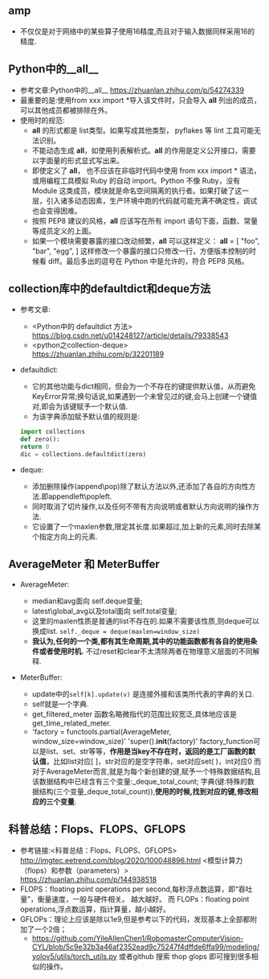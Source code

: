 ## amp
- 不仅仅是对于网络中的某些算子使用16精度,而且对于输入数据同样采用16的精度.

## Python中的__all__
- 参考文章:Python中的__all__ https://zhuanlan.zhihu.com/p/54274339
- 最重要的是:使用from xxx import *导入该文件时，只会导入 __all__ 列出的成员，可以其他成员都被排除在外。
- 使用时的规范:
    - __all__ 的形式都是 list类型。如果写成其他类型， pyflakes 等 lint 工具可能无法识别。
    - 不能动态生成 __all__，如使用列表解析式。__all__ 的作用是定义公开接口，需要以字面量的形式显式写出来。
    - 即使定义了 __all__， 也不应该在非临时代码中使用 from xxx import * 语法，或用编程工具模拟 Ruby 的自动 import。Python 不像 Ruby，没有 Module 这类成员，模块就是命名空间隔离的执行者。如果打破了这一层，引入诸多动态因素，生产环境中跑的代码就可能充满不确定性，调试也会变得困难。
    - 按照 PEP8 建议的风格，__all__ 应该写在所有 import 语句下面，函数、常量等成员定义的上面。
    - 如果一个模块需要暴露的接口改动频繁，__all__ 可以这样定义：
        __all__ = [
        "foo",
        "bar",
        "egg",
        ]
      这样修改一个暴露的接口只修改一行，方便版本控制的时候看 diff。最后多出的逗号在 Python 中是允许的，符合 PEP8 风格。
      
## collection库中的defaultdict和deque方法
- 参考文章:
    - <Python中的 defaultdict 方法> https://blog.csdn.net/u014248127/article/details/79338543
    - <python之collection-deque> https://zhuanlan.zhihu.com/p/32201189
    
- defaultdict:
    - 它的其他功能与dict相同，但会为一个不存在的键提供默认值，从而避免KeyError异常;换句话说,如果遇到一个未曾见过的键,会马上创建一个键值对,即会为该键赋予一个默认值.
    - 为该字典添加赋予默认值的规则是:
    ```python
  import collections
  def zero():
    return 0
  dic = collections.defaultdict(zero)
    ```
  
- deque:
    - 添加删除操作(append\pop)除了默认方法以外,还添加了各自的方向性方法.即appendleft\popleft.
    - 同时取消了切片操作,以及任何不带有方向说明或者默认方向说明的操作方法.
    - 它设置了一个maxlen参数,限定其长度.如果超过,加上新的元素,同时去除某个指定方向上的元素.

## AverageMeter 和 MeterBuffer
- AverageMeter:
    - median和avg面向 self.deque变量;
    - latest\global_avg以及total面向 self.total变量; 
    - 这里的maxlen性质是普通的list不存在的.如果不需要该性质,则deque可以换成list.
      `self._deque = deque(maxlen=window_size)`
    - **我认为,任何的一个类,都有其生命周期,其中的功能函数都有各自的使用条件或者使用时机.**
    不过reset和clear不太清除两者在物理意义层面的不同解释.
      
- MeterBuffer:
    - update中的`self[k].update(v)` 是连接外接和该类所代表的字典的关口.
    - self就是一个字典.
    - get_filtered_meter 函数名略微指代的范围比较宽泛,具体地应该是get_time_related_meter.
    - 'factory = functools.partial(AverageMeter, window_size=window_size)'
      'super().__init__(factory)'
      factory_function可以是list、set、str等等，**作用是当key不存在时，返回的是工厂函数的默认值**，比如list对应[ ]，str对应的是空字符串，set对应set( )，int对应0
      而对于AverageMeter而言,就是为每个新创建的键,赋予一个特殊数据结构,且该数据结构中已经含有三个变量:_deque\_total\_count;
      字典(键:特殊的数据结构(三个变量_deque\_total\_count)),**使用的时候,找到对应的键,修改相应的三个变量**.
      
## 科普总结：Flops、FLOPS、GFLOPS
- 参考链接:<科普总结：Flops、FLOPS、GFLOPS> http://imgtec.eetrend.com/blog/2020/100048896.html
  <模型计算力（flops）和参数（parameters）> https://zhuanlan.zhihu.com/p/144938518
- FLOPS：floating point operations per second,每秒浮点数运算，即“吞吐量”，衡量速度，一般与硬件相关。 越大越好。 
  而 FLOPs：floating point operations,浮点数运算，指计算量，越小越好。
- GFLOPs：理论上应该是除以1e9,但是参考以下的代码，发现基本上全部都附加了一个2倍；
    - https://github.com/YileAllenChen1/RobomasterComputerVision-CYL/blob/5c9e32b3a46af2352ead9c75247f4dffde6ffa99/modeling/yolov5/utils/torch_utils.py
    或者github 搜索 thop  glops 即可搜到很多相似的操作。
      
